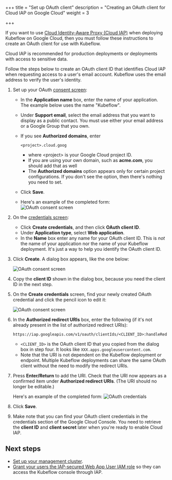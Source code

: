 +++
title = "Set up OAuth client"
description = "Creating an OAuth client for Cloud IAP on Google Cloud"
weight = 3
                    
+++

If you want to use 
[Cloud Identity-Aware Proxy (Cloud IAP)](https://cloud.google.com/iap/docs/) 
when deploying Kubeflow on Google Cloud,
then you must follow these instructions to create an OAuth client for use
with Kubeflow.

Cloud IAP is recommended for production deployments or deployments with access 
to sensitive data.

Follow the steps below to create an OAuth client ID that identifies Cloud IAP 
when requesting access to a user's email account. Kubeflow uses the email 
address to verify the user's identity.

1. Set up your OAuth [consent screen](https://console.cloud.google.com/apis/credentials/consent):
   * In the **Application name** box, enter the name of your application.
     The example below uses the name "Kubeflow".
   * Under **Support email**, select the email address that you want to display 
     as a public contact. You must use either your email address or a Google 
     Group that you own.
   * If you see **Authorized domains**, enter

        ```
        <project>.cloud.goog
        ```
        * where \<project\> is your Google Cloud project ID.
        * If you are using your own domain, such as **acme.com**, you should add 
          that as well
        * The **Authorized domains** option appears only for certain project 
          configurations. If you don't see the option, then there's nothing you 
          need to set.        
   * Click **Save**.
   * Here's an example of the completed form:   
    <img src="/docs/images/consent-screen.png" 
      alt="OAuth consent screen"
      class="mt-3 mb-3 p-3 border border-info rounded">

1. On the [credentials screen](https://console.cloud.google.com/apis/credentials):
   * Click **Create credentials**, and then click **OAuth client ID**.
   * Under **Application type**, select **Web application**.
   * In the **Name** box enter any name for your OAuth client ID. This is *not*
     the name of your application nor the name of your Kubeflow deployment. It's
     just a way to help you identify the OAuth client ID.

1. Click **Create**. A dialog box appears, like the one below:

     <img src="/docs/images/new-oauth.png" 
      alt="OAuth consent screen"
      class="mt-3 mb-3 p-3 border border-info rounded">

1. Copy the **client ID** shown in the dialog box, because you need the client
  ID in the next step.

1. On the **Create credentials** screen, find your newly created OAuth 
  credential and click the pencil icon to edit it:
   
    <img src="/docs/images/oauth-edit.png" 
     alt="OAuth consent screen"
     class="mt-3 mb-3 p-3 border border-info rounded">

1. In the **Authorized redirect URIs** box, enter the following (if it's not 
  already present in the list of authorized redirect URIs):

    ```
    https://iap.googleapis.com/v1/oauth/clientIds/<CLIENT_ID>:handleRedirect
    ```
    * `<CLIENT_ID>` is the OAuth client ID that you copied from the dialog box in
      step four. It looks like `XXX.apps.googleusercontent.com`.
    * Note that the URI is not dependent on the Kubeflow deployment or endpoint. 
      Multiple Kubeflow deployments can share the same OAuth client without the 
      need to modify the redirect URIs.
    

1. Press **Enter/Return** to add the URI. Check that the URI now appears as
  a confirmed item under **Authorized redirect URIs**. (The URI should no longer be
  editable.)

    Here's an example of the completed form:
    <img src="/docs/images/oauth-credential.png" 
      alt="OAuth credentials"
      class="mt-3 mb-3 p-3 border border-info rounded">

1. Click **Save**.

1. Make note that you can find your OAuth client credentials in the credentials
  section of the Google Cloud Console. You need to retrieve the **client ID** and 
  **client secret** later when you're ready to enable Cloud IAP.
  
## Next steps
* [Set up your management cluster](/docs/distributions/gke/deploy/management-setup/).
* [Grant your users the IAP-secured Web App User IAM role](https://cloud.google.com/iam/docs/granting-changing-revoking-access#granting-console) so they can access the Kubeflow console through IAP.
